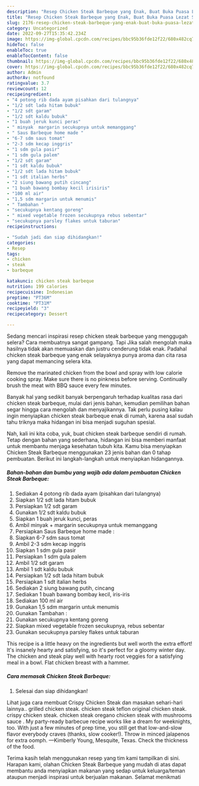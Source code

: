 ```yaml
---
description: "Resep Chicken Steak Barbeque yang Enak, Buat Buka Puasa Lezat Sekali"
title: "Resep Chicken Steak Barbeque yang Enak, Buat Buka Puasa Lezat Sekali"
slug: 2176-resep-chicken-steak-barbeque-yang-enak-buat-buka-puasa-lezat-sekali
category: Uncategorized
date: 2022-09-27T15:35:42.234Z
image: https://img-global.cpcdn.com/recipes/bbc95b36fde12f22/680x482cq70/chicken-steak-barbeque-foto-resep-utama.jpg
hideToc: false
enableToc: true
enableTocContent: false
thumbnail: https://img-global.cpcdn.com/recipes/bbc95b36fde12f22/680x482cq70/chicken-steak-barbeque-foto-resep-utama.jpg
cover: https://img-global.cpcdn.com/recipes/bbc95b36fde12f22/680x482cq70/chicken-steak-barbeque-foto-resep-utama.jpg
author: Admin
authorAv: notfound
ratingvalue: 3.7
reviewcount: 12
recipeingredient:
- "4 potong rib dada ayam pisahkan dari tulangnya"
- "1/2 sdt lada hitam bubuk"
- "1/2 sdt garam"
- "1/2 sdt kaldu bubuk"
- "1 buah jeruk kunci peras"
- " minyak  margarin secukupnya untuk memanggang"
- " Saus Barbeque home made "
- "6-7 sdm saus tomat"
- "2-3 sdm kecap inggris"
- "1 sdm gula pasir"
- "1 sdm gula palem"
- "1/2 sdt garam"
- "1 sdt kaldu bubuk"
- "1/2 sdt lada hitam bubuk"
- "1 sdt italian herbs"
- "2 siung bawang putih cincang"
- "1 buah bawang bombay kecil irisiris"
- "100 ml air"
- "1,5 sdm margarin untuk menumis"
- " Tambahan "
- "secukupnya kentang goreng"
- " mixed vegetable frozen secukupnya rebus sebentar"
- "secukupnya parsley flakes untuk taburan"
recipeinstructions:

- "Sudah jadi dan siap dihidangkan!"
categories:
- Resep
tags:
- chicken
- steak
- barbeque

katakunci: chicken steak barbeque 
nutrition: 199 calories
recipecuisine: Indonesian
preptime: "PT36M"
cooktime: "PT31M"
recipeyield: "3"
recipecategory: Dessert

---
```



Sedang mencari inspirasi resep chicken steak barbeque yang menggugah selera? Cara membuatnya sangat gampang. Tapi Jika salah mengolah maka hasilnya tidak akan memuaskan dan justru cenderung tidak enak. Padahal chicken steak barbeque yang enak selayaknya punya aroma dan cita rasa yang dapat memancing selera kita.


Remove the marinated chicken from the bowl and spray with low calorie cooking spray. Make sure there is no pinkness before serving. Continually brush the meat with BBQ sauce every few minutes.

Banyak hal yang sedikit banyak berpengaruh terhadap kualitas rasa dari chicken steak barbeque, mulai dari jenis bahan, kemudian pemilihan bahan segar hingga cara mengolah dan menyajikannya. Tak perlu pusing kalau ingin menyiapkan chicken steak barbeque enak di rumah, karena asal sudah tahu triknya maka hidangan ini bisa menjadi suguhan spesial.


Nah, kali ini kita coba, yuk, buat chicken steak barbeque sendiri di rumah. Tetap dengan bahan yang sederhana, hidangan ini bisa memberi manfaat untuk membantu menjaga kesehatan tubuh kita. Kamu bisa menyiapkan Chicken Steak Barbeque menggunakan 23 jenis bahan dan 0 tahap pembuatan. Berikut ini langkah-langkah untuk menyiapkan hidangannya.

<!--inarticleads1-->

##### Bahan-bahan dan bumbu yang wajib ada dalam pembuatan Chicken Steak Barbeque:

1. Sediakan 4 potong rib dada ayam (pisahkan dari tulangnya)
1. Siapkan 1/2 sdt lada hitam bubuk
1. Persiapkan 1/2 sdt garam
1. Gunakan 1/2 sdt kaldu bubuk
1. Siapkan 1 buah jeruk kunci, peras
1. Ambil  minyak + margarin secukupnya untuk memanggang
1. Persiapkan  Saus Barbeque home made :
1. Siapkan 6-7 sdm saus tomat
1. Ambil 2-3 sdm kecap inggris
1. Siapkan 1 sdm gula pasir
1. Persiapkan 1 sdm gula palem
1. Ambil 1/2 sdt garam
1. Ambil 1 sdt kaldu bubuk
1. Persiapkan 1/2 sdt lada hitam bubuk
1. Persiapkan 1 sdt italian herbs
1. Sediakan 2 siung bawang putih, cincang
1. Sediakan 1 buah bawang bombay kecil, iris-iris
1. Sediakan 100 ml air
1. Gunakan 1,5 sdm margarin untuk menumis
1. Gunakan  Tambahan :
1. Gunakan secukupnya kentang goreng
1. Siapkan  mixed vegetable frozen secukupnya, rebus sebentar
1. Gunakan secukupnya parsley flakes untuk taburan


This recipe is a little heavy on the ingredients but well worth the extra effort! It&#39;s insanely hearty and satisfying, so it&#39;s perfect for a gloomy winter day. The chicken and steak play well with hearty root veggies for a satisfying meal in a bowl. Flat chicken breast with a hammer. 

<!--inarticleads2-->

##### Cara memasak Chicken Steak Barbeque:


1. Selesai dan siap dihidangkan!

Lihat juga cara membuat Crispy Chicken Steak dan masakan sehari-hari lainnya.. grilled chicken steak. chicken steak teflon original chicken steak. crispy chicken steak. chicken steak oregano chicken steak with mushrooms sauce . My party-ready barbecue recipe works like a dream for weeknights, too. With just a few minutes of prep time, you still get that low-and-slow flavor everybody craves (thanks, slow cooker!). Throw in minced jalapenos for extra oomph. —Kimberly Young, Mesquite, Texas. Check the thickness of the food. 

Terima kasih telah menggunakan resep yang tim kami tampilkan di sini. Harapan kami, olahan Chicken Steak Barbeque yang mudah di atas dapat membantu anda menyiapkan makanan yang sedap untuk keluarga/teman ataupun menjadi inspirasi untuk berjualan makanan. Selamat menikmati

